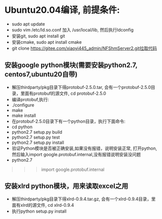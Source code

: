 # Ubuntu20.04编译, 前提条件:
 - sudo apt update
 - sudo vim /etc/ld.so.conf 加入 /usr/local/lib, 然后执行ldconfig
 - 安装git, sudo apt install git
 - 安装cmake, sudo apt install cmake
 - git clone https://gitee.com/xiaoyi445_admin/NFShmServer2.git拉取代码
## 安装google python模块(需要安装python2.7, centos7,ubuntu20自带)
- 解压thirdparty/pkg目录下得protobuf-2.5.0.tar, 会有一个protobuf-2.5.0目录，里面有protobuf的源文件, cd protobuf-2.5.0
- 编译protobuf,执行:
- ./configure
- make
- make install
- 在protobuf-2.5.0目录下有一个python目录，执行下面命令:
- cd python 
- python2.7 setup.py build 
- python2.7 setup.py test 
- python2.7 setup.py install
- 验证Python模块是否被正确安装,如果没有报错，说明安装正常, 打开python, 然后输入import google.protobuf.internal,没有报错说明安装没问题
- python2.7 
>>> import google.protobuf.internal
## 安装xlrd python模块，用来读取excel之用
- 解压thirdparty/pkg目录下得xlrd-0.9.4.tar.gz, 会有一个xlrd-0.9.4目录，里面有xlrd的源文件, cd xlrd-0.9.4
- 执行python setup.py install